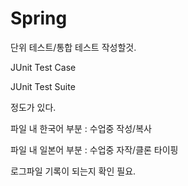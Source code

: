 # Spring

단위 테스트/통합 테스트 작성할것.


JUnit Test Case

JUnit Test Suite

정도가 있다.

파일 내 한국어 부분 : 수업중 작성/복사

파일 내 일본어 부분 : 수업중 자작/클론 타이핑

로그파일 기록이 되는지 확인 필요.
